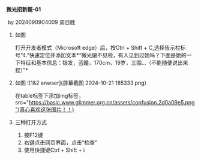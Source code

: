 **微光招新题-01**

​         by 2024090904009 周日胜

1. 如图

   打开开发者模式（Microsoft edge）后，按Ctrl + Shift + C,选择告示栏标号“4.”快速定位并添加文本*“微光娘不见啦，有人见到过她吗？下面是她的一下特征和基本信息：银发，蓝瞳，170cm，19岁，三围...（不能随便说出来捏）”*

2. 如图
   ![1&2 anwser](屏幕截图 2024-10-21 185333.png)

   在table标签下添加img标签，src="https://basic.www.glimmer.org.cn/assets/confusion.2d0a09e5.png"(真心喜欢这张图片！！)

4. 三种打开方式
   1. 按F12键
   2. 右键点击网页界面，点击“检查”
   3. 使用快捷键Ctrl + Shift + i

